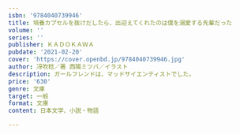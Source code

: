 ```yaml
---
isbn: '9784040739946'
title: 培養カプセルを抜けだしたら、出迎えてくれたのは僕を溺愛する先輩だった
volume: ''
series: ''
publisher: ＫＡＤＯＫＡＷＡ
pubdate: '2021-02-20'
cover: 'https://cover.openbd.jp/9784040739946.jpg'
author: 冴吹稔／著 西陽ミツバ／イラスト
description: ガールフレンドは、マッドサイエンティストでした。
price: '630'
genre: 文庫
target: 一般
format: 文庫
content: 日本文学、小説・物語

---
```

